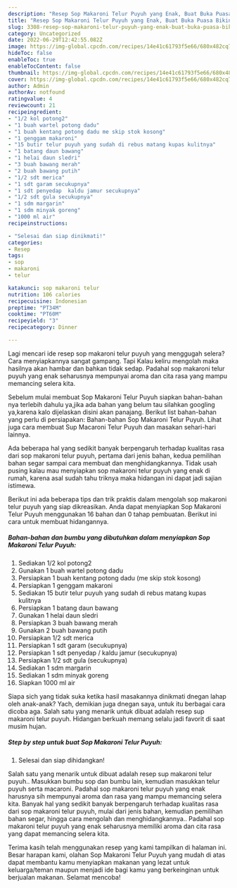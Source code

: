 ```yaml
---
description: "Resep Sop Makaroni Telur Puyuh yang Enak, Buat Buka Puasa Bikin Ngiler"
title: "Resep Sop Makaroni Telur Puyuh yang Enak, Buat Buka Puasa Bikin Ngiler"
slug: 3308-resep-sop-makaroni-telur-puyuh-yang-enak-buat-buka-puasa-bikin-ngiler
category: Uncategorized
date: 2022-06-29T12:42:55.082Z
image: https://img-global.cpcdn.com/recipes/14e41c61793f5e66/680x482cq70/sop-makaroni-telur-puyuh-foto-resep-utama.jpg
hideToc: false
enableToc: true
enableTocContent: false
thumbnail: https://img-global.cpcdn.com/recipes/14e41c61793f5e66/680x482cq70/sop-makaroni-telur-puyuh-foto-resep-utama.jpg
cover: https://img-global.cpcdn.com/recipes/14e41c61793f5e66/680x482cq70/sop-makaroni-telur-puyuh-foto-resep-utama.jpg
author: Admin
authorAv: notfound
ratingvalue: 4
reviewcount: 21
recipeingredient:
- "1/2 kol potong2"
- "1 buah wartel potong dadu"
- "1 buah kentang potong dadu me skip stok kosong"
- "1 genggam makaroni"
- "15 butir telur puyuh yang sudah di rebus matang kupas kulitnya"
- "1 batang daun bawang"
- "1 helai daun sledri"
- "3 buah bawang merah"
- "2 buah bawang putih"
- "1/2 sdt merica"
- "1 sdt garam secukupnya"
- "1 sdt penyedap  kaldu jamur secukupnya"
- "1/2 sdt gula secukupnya"
- "1 sdm margarin"
- "1 sdm minyak goreng"
- "1000 ml air"
recipeinstructions:

- "Selesai dan siap dinikmati!"
categories:
- Resep
tags:
- sop
- makaroni
- telur

katakunci: sop makaroni telur 
nutrition: 106 calories
recipecuisine: Indonesian
preptime: "PT34M"
cooktime: "PT60M"
recipeyield: "3"
recipecategory: Dinner

---
```



Lagi mencari ide resep sop makaroni telur puyuh yang menggugah selera? Cara menyiapkannya sangat gampang. Tapi Kalau keliru mengolah maka hasilnya akan hambar dan bahkan tidak sedap. Padahal sop makaroni telur puyuh yang enak seharusnya mempunyai aroma dan cita rasa yang mampu memancing selera kita.


Sebelum mulai membuat Sop Makaroni Telur Puyuh siapkan bahan-bahan nya terlebih dahulu ya,jika ada bahan yang belum tau silahkan googling ya,karena kalo dijelaskan disini akan panajang. Berikut list bahan-bahan yang perlu di persiapakan: Bahan-bahan Sop Makaroni Telur Puyuh. Lihat juga cara membuat Sup Macaroni Telur Puyuh dan masakan sehari-hari lainnya.

Ada beberapa hal yang sedikit banyak berpengaruh terhadap kualitas rasa dari sop makaroni telur puyuh, pertama dari jenis bahan, kedua pemilihan bahan segar sampai cara membuat dan menghidangkannya. Tidak usah pusing kalau mau menyiapkan sop makaroni telur puyuh yang enak di rumah, karena asal sudah tahu triknya maka hidangan ini dapat jadi sajian istimewa.


Berikut ini ada beberapa tips dan trik praktis dalam mengolah sop makaroni telur puyuh yang siap dikreasikan. Anda dapat menyiapkan Sop Makaroni Telur Puyuh menggunakan 16 bahan dan 0 tahap pembuatan. Berikut ini cara untuk membuat hidangannya.

<!--inarticleads1-->

##### Bahan-bahan dan bumbu yang dibutuhkan dalam menyiapkan Sop Makaroni Telur Puyuh:

1. Sediakan 1/2 kol potong2
1. Gunakan 1 buah wartel potong dadu
1. Persiapkan 1 buah kentang potong dadu (me skip stok kosong)
1. Persiapkan 1 genggam makaroni
1. Sediakan 15 butir telur puyuh yang sudah di rebus matang kupas kulitnya
1. Persiapkan 1 batang daun bawang
1. Gunakan 1 helai daun sledri
1. Persiapkan 3 buah bawang merah
1. Gunakan 2 buah bawang putih
1. Persiapkan 1/2 sdt merica
1. Persiapkan 1 sdt garam (secukupnya)
1. Persiapkan 1 sdt penyedap / kaldu jamur (secukupnya)
1. Persiapkan 1/2 sdt gula (secukupnya)
1. Sediakan 1 sdm margarin
1. Sediakan 1 sdm minyak goreng
1. Siapkan 1000 ml air


Siapa sich yang tidak suka ketika hasil masakannya dinikmati dnegan lahap oleh anak-anak? Yach, demikian juga dnegan saya, untuk itu berbagai cara dicoba aga. Salah satu yang menarik untuk dibuat adalah resep sup makaroni telur puyuh. Hidangan berkuah memang selalu jadi favorit di saat musim hujan. 

<!--inarticleads2-->

##### Step by step untuk buat Sop Makaroni Telur Puyuh:


1. Selesai dan siap dihidangkan!

Salah satu yang menarik untuk dibuat adalah resep sup makaroni telur puyuh.. Masukkan bumbu sop dan bumbu lain, kemudian masukkan telur puyuh serta macaroni. Padahal sop makaroni telur puyuh yang enak harusnya sih mempunyai aroma dan rasa yang mampu memancing selera kita. Banyak hal yang sedikit banyak berpengaruh terhadap kualitas rasa dari sop makaroni telur puyuh, mulai dari jenis bahan, kemudian pemilihan bahan segar, hingga cara mengolah dan menghidangkannya.. Padahal sop makaroni telur puyuh yang enak seharusnya memiliki aroma dan cita rasa yang dapat memancing selera kita. 

Terima kasih telah menggunakan resep yang kami tampilkan di halaman ini. Besar harapan kami, olahan Sop Makaroni Telur Puyuh yang mudah di atas dapat membantu kamu menyiapkan makanan yang lezat untuk keluarga/teman maupun menjadi ide bagi kamu yang berkeinginan untuk berjualan makanan. Selamat mencoba!
